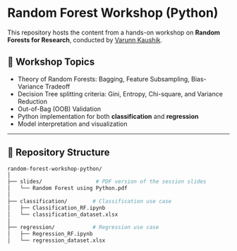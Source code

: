 # Random Forest Workshop (Python)

This repository hosts the content from a hands-on workshop on **Random Forests for Research**, conducted by [Varunn Kaushik](https://www.linkedin.com/in/varunn-k-42594216b/).

## 🧠 Workshop Topics

- Theory of Random Forests: Bagging, Feature Subsampling, Bias-Variance Tradeoff
- Decision Tree splitting criteria: Gini, Entropy, Chi-square, and Variance Reduction
- Out-of-Bag (OOB) Validation
- Python implementation for both **classification** and **regression**
- Model interpretation and visualization

---

## 📂 Repository Structure

```bash
random-forest-workshop-python/
│
├── slides/                 # PDF version of the session slides
│   └── Random Forest using Python.pdf
│
├── classification/        # Classification use case
│   ├── Classification_RF.ipynb
│   └── classification_dataset.xlsx
│
├── regression/            # Regression use case
│   ├── Regression_RF.ipynb
│   └── regression_dataset.xlsx
